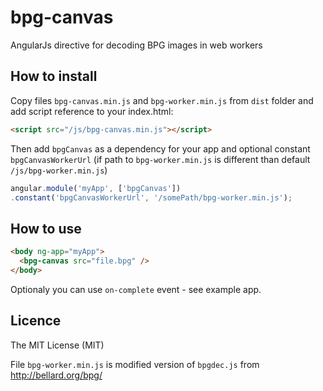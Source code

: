 # bpg-canvas
AngularJs directive for decoding BPG images in web workers

## How to install
Copy files `bpg-canvas.min.js` and `bpg-worker.min.js` from `dist` folder and add script reference to your index.html:
```html
<script src="/js/bpg-canvas.min.js"></script>
```
Then add `bpgCanvas` as a dependency for your app and optional constant `bpgCanvasWorkerUrl` (if path to `bpg-worker.min.js` is different than default `/js/bpg-worker.min.js`)
```javascript
angular.module('myApp', ['bpgCanvas'])
.constant('bpgCanvasWorkerUrl', '/somePath/bpg-worker.min.js');
```

## How to use
```html
<body ng-app="myApp">
  <bpg-canvas src="file.bpg" />
</body>
```
Optionaly you can use `on-complete` event - see example app.

## Licence
The MIT License (MIT)

File `bpg-worker.min.js` is modified version of `bpgdec.js` from http://bellard.org/bpg/
